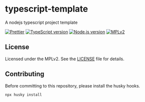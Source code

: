# typescript-template
A nodejs typescript project template

[![Prettier][prettier-badge]][prettier]
[![TypeScript version][ts-badge]][typescript-4-4]
[![Node.js version][nodejs-badge]][nodejs]
[![MPLv2][license-badge]][license]

## License
Licensed under the MPLv2. See the [LICENSE](LICENSE) file for details.

[prettier-badge]: https://img.shields.io/badge/code_style-prettier-blue.svg 
[prettier]: https://github.com/prettier/prettier
[ts-badge]: https://img.shields.io/badge/TypeScript-4.4-blue.svg
[nodejs-badge]: https://img.shields.io/badge/Node.js->=%2014.6-blue.svg
[nodejs]: https://nodejs.org/dist/latest-v14.x/docs/api/
[typescript]: https://www.typescriptlang.org/
[typescript-4-4]: https://www.typescriptlang.org/docs/handbook/release-notes/typescript-4-4.html
[license-badge]: https://img.shields.io/badge/License-MPL%202.0-blue.svg
[license]: LICENSE

## Contributing
Before committing to this repository, please install the husky hooks.
```
npx husky install
```
